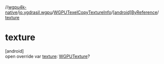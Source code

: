 //[wgpu4k-native](../../../../index.md)/[io.ygdrasil.wgpu](../../index.md)/[WGPUTexelCopyTextureInfo](../index.md)/[[android]ByReference](index.md)/[texture](texture.md)

# texture

[android]\
open override var [texture](texture.md): [WGPUTexture](../../-w-g-p-u-texture/index.md)?